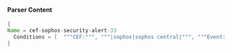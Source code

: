 #### Parser Content
```Java
{
Name = cef-sophos-security-alert-33
  Conditions = [  """CEF:""", """|sophos|sophos central|""", """Event::Endpoint::Threat::""" ]
}
```